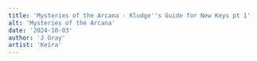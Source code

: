 ```yaml
---
title: 'Mysteries of the Arcana - Kludge''s Guide for New Keys pt 1'
alt: 'Mysteries of the Arcana'
date: '2024-10-03'
author: 'J Gray'
artist: 'Keira'
---
```

